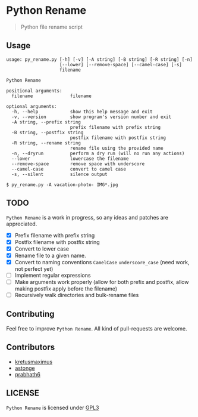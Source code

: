 # Python Rename

> Python file rename script

Usage
-----

```
usage: py_rename.py [-h] [-v] [-A string] [-B string] [-R string] [-n]
                    [--lower] [--remove-space] [--camel-case] [-s]
                    filename

Python Rename

positional arguments:
  filename              filename

optional arguments:
  -h, --help            show this help message and exit
  -v, --version         show program's version number and exit
  -A string, --prefix string
                        prefix filename with prefix string
  -B string, --postfix string
                        postfix filename with postfix string
  -R string, --rename string
                        rename file using the provided name
  -n, --dryrun          perform a dry run (will no run any actions)
  --lower               lowercase the filename
  --remove-space        remove space with underscore
  --camel-case          convert to camel case
  -s, --silent          silence output
```

`$ py_rename.py -A vacation-photo- IMG*.jpg`

TODO
----

`Python Rename` is a work in progress, so any ideas and patches are 
appreciated.

* [x] Prefix filename with prefix string
* [x] Postfix filename with postfix string
* [x] Convert to lower case
* [x] Rename file to a given name.
* [x] Convert to naming conventions `CamelCase` `underscore_case` (need work, not perfect yet)
* [ ] Implement regular expressions
* [ ] Make arguments work properly (allow for both prefix and postfix, allow making postfix apply before the filename)
* [ ] Recursively walk directories and bulk-rename files

Contributing
------------

Feel free to improve `Python Rename`. All kind of pull-requests are welcome.

Contributors
------------

* [kretusmaximus](https://github.com/kretusmaximus)
* [astonge](https://github.com/astonge)
* [prabhath6](https://github.com/prabhath6)

LICENSE
-------

`Python Rename` is licensed under 
[GPL3](https://github.com/nagracks/py_rename/blob/master/LICENSE)
